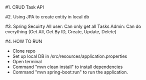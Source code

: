 #1. CRUD Task API

#2. Using JPA to create entity in local db

#3. Spring Secuirty
All user: Can only get all Tasks
Admin: Can do everything (Get All, Get By ID, Create, Update, Delete)

#4. HOW TO RUN
- Clone repo
- Set up local DB in /src/resources/application.properties
- Open terminal
- Command "mvn clean install" to install dependencies
- Command "mvn spring-boot:run" to run the application.
